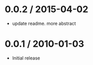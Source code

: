 
0.0.2 / 2015-04-02
==================

  * update readme. more abstract

0.0.1 / 2010-01-03
==================

  * Initial release
